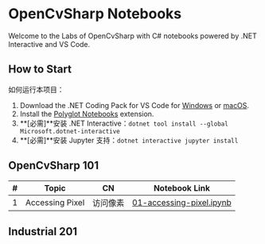 OpenCvSharp Notebooks
===
Welcome to the Labs of OpenCvSharp with C# notebooks powered by .NET Interactive and VS Code.

## How to Start

如何运行本项目：
1. Download the .NET Coding Pack for VS Code for [Windows](https://aka.ms/dotnet-coding-pack-win) or [macOS](https://aka.ms/dotnet-coding-pack-mac).
2. Install the [Polyglot Notebooks](https://marketplace.visualstudio.com/items?itemName=ms-dotnettools.dotnet-interactive-vscode) extension.
3. **[必需]**安装 .NET Interactive：`dotnet tool install --global Microsoft.dotnet-interactive`
4. **[必需]**安装 Jupyter 支持：`dotnet interactive jupyter install`

## OpenCvSharp 101

| # | Topic           | CN       | Notebook Link                                            |
|---|-----------------|----------|----------------------------------------------------------|
| 1 | Accessing Pixel | 访问像素 | [01-accessing-pixel.ipynb](101/01-accessing-pixel.ipynb) |




## Industrial 201